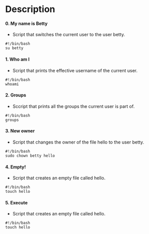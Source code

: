 
<h1>Description</h1>



<h4>0. My name is Betty</h4>


* Script that switches the current user to the user betty.

```
#!/bin/bash
su betty
```


<h4>1. Who am I</h4>


* Script that prints the effective username of the current user.

```
#!/bin/bash
whoami
```


<h4>2. Groups</h4>


* Sccript that prints all the groups the current user is part of.

```
#!/bin/bash
groups
```


<h4>3. New owner</h4>


* Script that changes the owner of the file hello to the user betty.

```
#!/bin/bash
sudo chown betty hello 
```


<h4>4. Empty!</h4>


* Script that creates an empty file called hello.

```
#!/bin/bash
touch hello 
```


<h4>5. Execute</h4>

* Script that creates an empty file called hello.

```
#!/bin/bash
touch hello 
```
